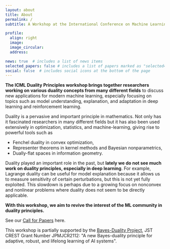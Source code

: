```yaml
---
layout: about
title: About
permalink: /
subtitle: A Workshop at the International Conference on Machine Learning (ICML) 2023

profile:
  align: right
  image: 
  image_circular: 
  address: 

news: true  # includes a list of news items
selected_papers: false # includes a list of papers marked as "selected={true}"
social: false  # includes social icons at the bottom of the page
---
```


**The ICML Duality Principles workshop brings together researchers working on
various duality concepts from many different fields** to discuss new
applications for modern machine learning, especially focusing on
topics such as model understanding, explanation, and adaptation in
deep learning and reinforcement learning.

Duality is a pervasive and important principle in mathematics. Not
only has it fascinated researchers in many different fields but it has
also been used extensively in optimization, statistics, and
machine-learning, giving rise to powerful tools such as
* Fenchel duality in convex optimization,
* Representer theorems in kernel methods and Bayesian nonparametrics,
* Dually-flat spaces in information geometry.

Duality played an important role in the past,
but **lately we do not see much work on duality principles, especially
in deep learning**. For example, Lagrange duality can be useful for
model explanation because it allows us to measure sensitivity of
certain perturbations, but this is not yet fully exploited. This
slowdown is perhaps due to a growing focus on nonconvex and nonlinear
problems where duality does not seem to be directly applicable.

**With this workshop, we aim to revive the interest of the ML community in duality
principles.**

See our [Call for Papers](./cfp) here. 

This workshop is partially supported by the [Bayes-Duality Project](https://bayesduality.github.io), JST CREST Grant Number JPMJCR2112: "A new Bayes-duality principle for adaptive, robust, and lifelong learning of AI systems".
